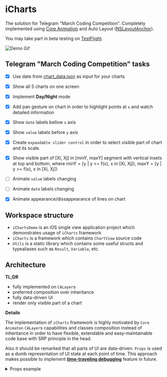 # iCharts

The solution for Telegram "March Coding Competition".
Completely implemented using [Core Animation](https://developer.apple.com/documentation/quartzcore) and Auto Layout ([NSLayoutAnchor](https://developer.apple.com/documentation/uikit/nslayoutanchor)).

You may take part in beta testing on [TestFlight](https://testflight.apple.com/join/oV32hPvi).

![Demo Gif](https://thumbs.gfycat.com/FlakyHardtofindFly.webp)

## Telegram "March Coding Competition" tasks

- [x] Use date from [chart_data.json](https://github.com/specialfor/iCharts/blob/master/Shared/Resources/chart_data.json) as input for your charts
- [x] Show all 5 charts on one screen
- [x] Implement **Day/Night** mode
- [x] Add pan gesture on chart in order to highlight points at `x` and watch detailed information
- [x] Show `date` labels bellow `x` axis
- [x] Show `value` labels before `y` axis
- [x] Create `expandable slider control` in order to select visible part of chart and its scale.
- [x] Show visible part of [Xi, Xj] in [minY, maxY] segment with vertical insets at top and bottom, where minY = {y | y <= f(x), x in [Xi, Xj]}, maxY = {y | y >= f(x), x in [Xi, Xj]}
- [ ] Animate `value` labels changing
- [ ] Animate `date` labels changing
- [x] Animate appearance/dissappearance of lines on chart


## Workspace structure
- `iChartsDemo` is an iOS single view application project which demonstrates usage of `iCharts` framework
- `iCharts` is a framework which contains `ChartView` source code
- `Utils` is a static library which contains some useful structs and typealiases such as `Result`, `Variable`, etc.


## Architecture

**TL;DR**

- fully implemented on `CALayer`s
- preferred composition over inheritance
- fully data-driven UI
- render only visible part of a chart

**Details**


  The implementation of `iCharts` framework is highly motivated by `Core Animaton` `CALayer`s capabilities and classes composition instead of inheritance in order to have flexible, extendable and easy-maintainable code base with SRP principle in the head.

Also it should be remarked that all parts of UI are data-driven. `Props` is used as a dumb representation of UI state at each point of time. This approach makes possible to implement **[time-traveling debugging](https://github.com/calesce/redux-slider-monitor)** feature in future. 

<details>
  <summary>Props example</summary>
  ```
  public struct Props {
    public var lines: [Line]
    public var lineWidth: CGFloat
    public var highlithedX: CGFloat?
    public var estimatedGridSpace: Int?
    public var estimatedXLabelWidth: Int?
    public var inset: CGFloat?
    public var isInFullSize: Bool
    public var range: Range?
    public var didHighlightX: ClosureWith<Output>?
    
    // Init
  }
  ```
</details>

**Note:** of course in competition situation with time boundaries it is very hard to find trade offs between speed and quality, that's why some principles of SOLID are violated sometime.


### Views & Layers

- `ChartView` is a core view which is responsible for rendering all chart layers: 
![ChartView](https://i.ibb.co/SwVLZvF/Simulator-Screen-Shot-i-Phone-X-2019-03-25-at-13-02-41.png)
![Layer Hierarchy of `ChartView`](https://i.ibb.co/2MkdS2q/2019-03-25-12-56-28.jpg)
  - `GridLayer` renders horizontal lines of grid
  - `LineChartLayer` contains `LineLayer`s and `VerticalLineLayer`
    - LineLayer renders line based on `CGPoint` vector (if `VerticalLineLayer` is also appeared, it will also render circle in order to show highlighted point)
    - `VerticalLineLayer` renders vertical line through highlighted points
  - `YLabelsLayer` renders labels above horizontal lines of `GridLayer` (`y` values of each line)
  - `XLabelsLayer` renders labels below `LinearChartLayer` or `x` axis in a nutshell (dates in "MMM dd" format)
- `PannableChartView` is a subclass of `UIControl` which implements behaviour similar to `UIPanGestureRecognizer`. It tells `ChartView` to show highlighted points and shows `ChartInfoView` with details of the points above chart.
![PannableChartView](https://i.ibb.co/Y7XLk5k/Simulator-Screen-Shot-i-Phone-X-2019-03-25-at-13-18-09.png)
- `ChartScrollView` contains instance of `PannableChartView` and `ExpandableSliderView` which allows user to choose visible part of chart and its scale.
![ChartScrollView](https://i.ibb.co/s9jkSWq/Simulator-Screen-Shot-i-Phone-X-2019-03-25-at-13-18-13.png)
- `DetailedChartView` contains instance of `ChartScrollView` and `UITableView` with names and colors of lines and capability to show/hide them
![DetailedChartView](https://i.ibb.co/SfPqqhs/Simulator-Screen-Shot-i-Phone-X-2019-03-25-at-13-18-16.png)

### Normalizer

- `Normalizer` is a protocol which defines method for line normalization based on target rect size of layer.
- `SizeNormalizer` is a class which normalize lines based on:
  - [minY, maxY] segment with `verticalInses` (depends on `isInFullSize` and `verticalInset` properties)
  - [0, maxY] segment (full-sized)

**Note about minY, maxY:** 
- **Formal case:** minY, maxY are in {y | y in Y1 || Y2 || ... || Yn}, where `||` means union (set operation), Yi is a set of `y` values of the `i`th line 
- **Informal case:** minY, maxY are selected among each y of each line in chart
